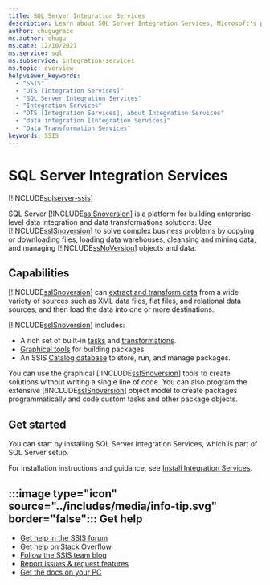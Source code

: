 ```yaml
---
title: SQL Server Integration Services
description: Learn about SQL Server Integration Services, Microsoft's platform for building enterprise-level data integration and data transformations solutions.
author: chugugrace
ms.author: chugu
ms.date: 12/10/2021
ms.service: sql
ms.subservice: integration-services
ms.topic: overview
helpviewer_keywords:
  - "SSIS"
  - "DTS [Integration Services]"
  - "SQL Server Integration Services"
  - "Integration Services"
  - "DTS [Integration Services], about Integration Services"
  - "data integration [Integration Services]"
  - "Data Transformation Services"
keywords: SSIS
---
```


# SQL Server Integration Services

[!INCLUDE[sqlserver-ssis](../includes/applies-to-version/sqlserver-ssis.md)]

SQL Server [!INCLUDE[ssISnoversion](../includes/ssisnoversion-md.md)] is a platform for building enterprise-level data integration and data transformations solutions. Use [!INCLUDE[ssISnoversion](../includes/ssisnoversion-md.md)] to solve complex business problems by copying or downloading files, loading data warehouses, cleansing and mining data, and managing [!INCLUDE[ssNoVersion](../includes/ssnoversion-md.md)] objects and data.

## Capabilities

[!INCLUDE[ssISnoversion](../includes/ssisnoversion-md.md)] can [extract and transform data](./data-flow/data-flow.md) from a wide variety of sources such as XML data files, flat files, and relational data sources, and then load the data into one or more destinations.

[!INCLUDE[ssISnoversion](../includes/ssisnoversion-md.md)] includes:

- A rich set of built-in [tasks](./control-flow/integration-services-tasks.md) and [transformations](./data-flow/transformations/integration-services-transformations.md).
- [Graphical tools](ssis-designer.md) for building packages.
- An SSIS [Catalog database](./catalog/ssis-catalog.md) to store, run, and manage packages.

You can use the graphical [!INCLUDE[ssISnoversion](../includes/ssisnoversion-md.md)] tools to create solutions without writing a single line of code. You can also program the extensive [!INCLUDE[ssISnoversion](../includes/ssisnoversion-md.md)] object model to create packages programmatically and code custom tasks and other package objects.

## Get started

You can start by installing SQL Server Integration Services, which is part of SQL Server setup. 

For installation instructions and guidance, see [Install Integration Services](install-windows/install-integration-services.md).

## :::image type="icon" source="../includes/media/info-tip.svg" border="false"::: Get help

- [Get help in the SSIS forum](/answers/topics/sql-server-integration-services.html)
- [Get help on Stack Overflow](https://stackoverflow.com/questions/tagged/ssis)  
- [Follow the SSIS team blog](https://blogs.msdn.microsoft.com/ssis/)
- [Report issues & request features](https://feedback.azure.com/forums/908035-sql-server)
- [Get the docs on your PC](../sql-server/sql-server-offline-documentation.md)
